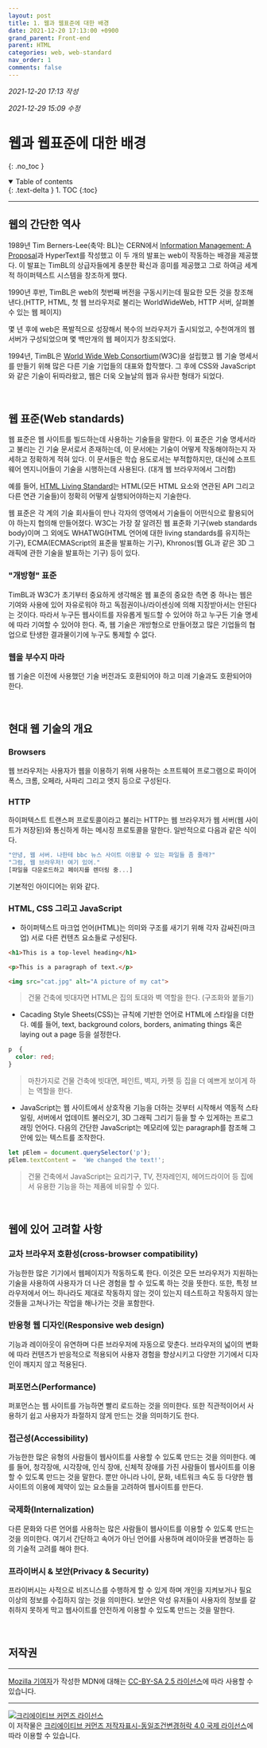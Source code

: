 ```yaml
---
layout: post
title: 1. 웹과 웹표준에 대한 배경
date: 2021-12-20 17:13:00 +0900
grand_parent: Front-end
parent: HTML
categories: web, web-standard
nav_order: 1
comments: false
---
```


*2021-12-20 17:13 작성*

_2021-12-29 15:09 수정_

# 웹과 웹표준에 대한 배경
{: .no_toc }

<details open markdown="block">
  <summary>
    Table of contents
  </summary>
  {: .text-delta }
1. TOC
{:toc}
</details>

---

## 웹의 간단한 역사

1989년 Tim Berners-Lee(축약: BL)는 CERN에서 [Information Management: A Proposal](https://www.w3.org/History/1989/proposal.html)과 HyperText를 작성했고 이 두 개의 발표는 web이 작동하는 배경을 제공했다. 이 발표는 TimBL의 상급자들에게 충분한 확신과 흥미를 제공했고 그로 하여금 세계적 하이퍼텍스트 시스템을 창조하게 했다.

1990년 후반, TimBL은 web의 첫번째 버전을 구동시키는데 필요한 모든 것을 창조해낸다.(HTTP, HTML, 첫 웹 브라우저로 불리는 WorldWideWeb, HTTP 서버, 살펴볼 수 있는 웹 페이지)

몇 년 후에 web은 폭발적으로 성장해서 복수의 브라우저가 출시되었고, 수천여개의 웹 서버가 구성되었으며 몇 백만개의 웹 페이지가 창조되었다.

1994년, TimBL은 [World Wide Web Consortium](https://en.wikipedia.org/wiki/World_Wide_Web_Consortium)(W3C)을 설립했고 웹 기술 명세서를 만들기 위해 많은 다른 기술 기업들의 대표와 합작했다. 그 후에 CSS와 JavaScript와 같은 기술이 뒤따라왔고, 웹은 더욱 오늘날의 웹과 유사한 형태가 되었다.

<br/>

## 웹 표준(Web standards)

웹 표준은 웹 사이트를 빌드하는데 사용하는 기술들을 말한다. 이 표준은 기술 명세서라고 불리는 긴 기술 문서로서 존재하는데, 이 문서에는 기술이 어떻게 작동해야하는지 자세하고 정확하게 적혀 있다. 이 문서들은 학습 용도로서는 부적합하지만, 대신에 소프트웨어 엔지니어들이 기술을 시행하는데 사용된다. (대개 웹 브라우저에서 그러함)

예를 들어, [HTML Living Standard](https://html.spec.whatwg.org/multipage/)는 HTML(모든 HTML 요소와 연관된 API 그리고 다른 연관 기술들)이 정확히 어떻게 실행되어야하는지 기술한다.

웹 표준은 각 계의 기술 회사들이 만나 각자의 영역에서 기술들이 어떤식으로 활용되어야 하는지 협의해 만들어졌다. W3C는 가장 잘 알려진 웹 표준화 기구(web standards body)이며 그 외에도 WHATWG(HTML 언어에 대한 living standards를 유지하는 기구), ECMA(ECMAScript의 표준을 발표하는 기구), Khronos(웹 GL과 같은 3D 그래픽에 관한 기술을 발표하는 기구) 등이 있다.

### "개방형" 표준

TimBL과 W3C가 초기부터 중요하게 생각해온 웹 표준의 중요한 측면 중 하나는 웹은 기여와 사용에 있어 자유로워야 하고 독점권이나/라이센싱에 의해 지장받아서는 안된다는 것이다. 따라서 누구든 웹사이트를 자유롭게 빌드할 수 있어야 하고 누구든 기술 명세에 따라 기여할 수 있어야 한다. 즉, 웹 기술은 개방형으로 만들어졌고 많은 기업들의 협업으로 탄생한 결과물이기에 누구도 통제할 수 없다.

### 웹을 부수지 마라

웹 기술은 이전에 사용했던 기술 버전과도 호환되어야 하고 미래 기술과도 호환되어야 한다. 

<br/>

## 현대 웹 기술의 개요

### Browsers

웹 브라우저는 사용자가 웹을 이용하기 위해 사용하는 소프트웨어 프로그램으로 파이어폭스, 크롬, 오페라, 사파리 그리고 엣지 등으로 구성된다.

### HTTP

하이퍼텍스트 트랜스퍼 프로토콜이라고 불리는 HTTP는 웹 브라우저가 웹 서버(웹 사이트가 저장된)와 통신하게 하는 메시징 프로토콜을 말한다. 일반적으로 다음과 같은 식이다.

~~~js
"안녕, 웹 서버. 나한테 bbc 뉴스 사이트 이용할 수 있는 파일들 좀 줄래?"
"그럼, 웹 브라우저! 여기 있어."
[파일을 다운로드하고 페이지를 렌더링 중...]
~~~

기본적인 아이디어는 위와 같다.

### HTML, CSS 그리고 JavaScript

- 하이퍼텍스트 마크업 언어(HTML)는 의미와 구조를 새기기 위해 각자 감싸진(마크업) 서로 다른 컨텐츠 요소들로 구성된다.

~~~html
<h1>This is a top-level heading</h1>

<p>This is a paragraph of text.</p>

<img src="cat.jpg" alt="A picture of my cat">
~~~

> 건물 건축에 빗대자면 HTML은 집의 토대와 벽 역할을 한다. (구조화와 붙들기)

- Cacading Style Sheets(CSS)는 규칙에 기반한 언어로 HTML에 스타일을 더한다. 예를 들어, text, background colors, borders, animating things 혹은 laying out a page 등을 설정한다.

~~~css
p  {
  color: red;
}
~~~

> 마찬가지로 건물 건축에 빗대면, 페인트, 벽지, 카펫 등 집을 더 예쁘게 보이게 하는 역할을 한다.

- JavaScript는 웹 사이트에서 상호작용 기능을 더하는 것부터 시작해서 역동적 스타일링, 서버에서 업데이트 불러오기, 3D 그래픽 그리기 등을 할 수 있게하는 프로그래밍 언어다. 다음의 간단한 JavaScript는 메모리에 있는 paragraph를 참조해 그 안에 있는 텍스트를 조작한다.

~~~js
let pElem = document.querySelector('p');
pElem.textContent =  'We changed the text!';
~~~

> 건물 건축에서 JavaScript는 요리기구, TV, 전자레인지, 헤어드라이어 등 집에서 유용한 기능을 하는 제품에 비유할 수 있다.

<br/>

## 웹에 있어 고려할 사항

### 교차 브라우저 호환성(cross-browser compatibility)

가능한한 많은 기기에서 웹페이지가 작동하도록 한다. 이것은 모든 브라우저가 지원하는 기술을 사용하여 사용자가 더 나은 경험을 할 수 있도록 하는 것을 뜻한다. 또한, 특정 브라우저에서 어느 하나라도 제대로 작동하지 않는 것이 있는지 테스트하고 작동하지 않는 것들을 고쳐나가는 작업을 해나가는 것을 포함한다.

### 반응형 웹 디자인(Responsive web design)

기능과 레이아웃이 유연하며 다른 브라우저에 자동으로 맞춘다. 브라우저의 넓이의 변화에 따라 컨텐츠가 반응적으로 적용되어 사용자 경험을 향상시키고 다양한 기기에서 디자인이 깨지지 않고 적용된다.

### 퍼포먼스(Performance)

퍼포먼스는 웹 사이트를 가능하면 빨리 로드하는 것을 의미한다. 또한 직관적이어서 사용하기 쉽고 사용자가 좌절하지 않게 만드는 것을 의미하기도 한다.

### 접근성(Accessibility)

가능한한 많은 유형의 사람들이 웹사이트를 사용할 수 있도록 만드는 것을 의미한다. 예를 들어, 청각장애, 시각장애, 인식 장애, 신체적 장애를 가진 사람들이 웹사이트를 이용할 수 있도록 만드는 것을 말한다. 뿐만 아니라 나이, 문화, 네트워크 속도 등 다양한 웹 사이트의 이용에 제약이 있는 요소들을 고려하여 웹사이트를 만든다.

### 국제화(Internalization)

다른 문화와 다른 언어를 사용하는 많은 사람들이 웹사이트를 이용할 수 있도록 만드는 것을 의미한다. 여기서 간단하고 속어가 아닌 언어를 사용하며 레이아웃을 변경하는 등의 기술적 고려를 해야 한다.

### 프라이버시 & 보안(Privacy & Security)

프라이버시는 사적으로 비즈니스를 수행하게 할 수 있게 하며 개인을 지켜보거나 필요 이상의 정보를 수집하지 않는 것을 의미한다. 보안은 악성 유저들이 사용자의 정보를 갈취하지 못하게 막고  웹사이트를 안전하게 이용할 수 있도록 만드는 것을 말한다.

<br/>

## 저작권

<hr/>

<a href="https://developer.mozilla.org/en-US/docs/Learn/Getting_started_with_the_web/The_web_and_web_standards/contributors.txt">Mozilla 기여자</a>가 작성한 MDN에 대해는 <a href="https://creativecommons.org/licenses/by-sa/2.5/">CC-BY-SA 2.5 라이선스</a>에 따라 사용할 수 있습니다.

<hr/>

<a rel="license" href="http://creativecommons.org/licenses/by-sa/4.0/"><img alt="크리에이티브 커먼즈 라이선스" style="border-width:0" src="https://i.creativecommons.org/l/by-sa/4.0/88x31.png" /></a><br />이 저작물은 <a rel="license" href="http://creativecommons.org/licenses/by-sa/4.0/">크리에이티브 커먼즈 저작자표시-동일조건변경허락 4.0 국제 라이선스</a>에 따라 이용할 수 있습니다.